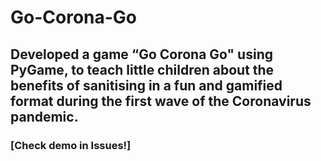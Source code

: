 # Go-Corona-Go
## Developed a game “Go Corona Go" using PyGame, to teach little children about the benefits of sanitising in a fun and gamified format during the first wave of the Coronavirus pandemic.
### [Check demo in Issues!]
